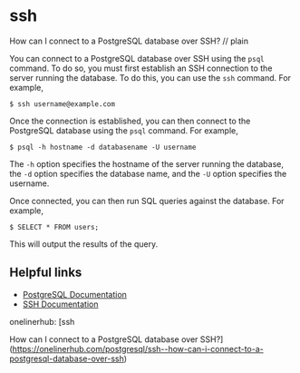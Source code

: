 # ssh

How can I connect to a PostgreSQL database over SSH?
// plain

You can connect to a PostgreSQL database over SSH using the `psql` command. To do so, you must first establish an SSH connection to the server running the database. To do this, you can use the `ssh` command. For example,

```
$ ssh username@example.com
```

Once the connection is established, you can then connect to the PostgreSQL database using the `psql` command. For example,

```
$ psql -h hostname -d databasename -U username
```

The `-h` option specifies the hostname of the server running the database, the `-d` option specifies the database name, and the `-U` option specifies the username.

Once connected, you can then run SQL queries against the database. For example,

```
$ SELECT * FROM users;
```

This will output the results of the query.

## Helpful links
- [PostgreSQL Documentation](https://www.postgresql.org/docs/)
- [SSH Documentation](https://www.ssh.com/ssh/command/)

onelinerhub: [ssh

How can I connect to a PostgreSQL database over SSH?](https://onelinerhub.com/postgresql/ssh--how-can-i-connect-to-a-postgresql-database-over-ssh)